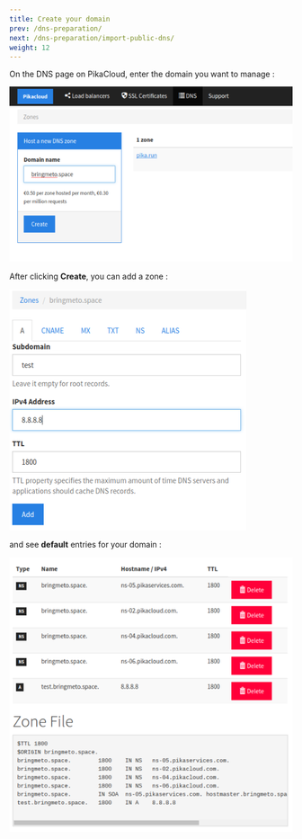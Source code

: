 ```yaml
---
title: Create your domain
prev: /dns-preparation/
next: /dns-preparation/import-public-dns/
weight: 12
---
```


On the DNS page on PikaCloud, enter the domain you want to manage :

![Add a domain](images/create-domain.png)

After clicking **Create**, you can add a zone :

![Add a zone](images/add-zone.png)

and see **default** entries for your domain :

![Default entries](images/default-entries.png)

